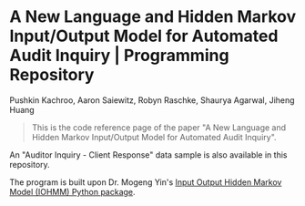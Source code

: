 # A New Language and Hidden Markov Input/Output Model for Automated Audit Inquiry | Programming Repository
Pushkin Kachroo, Aaron Saiewitz, Robyn Raschke, Shaurya Agarwal, Jiheng Huang

>This is the code reference page of the paper "A New Language and Hidden Markov Input/Output Model for Automated Audit Inquiry". 

An "Auditor Inquiry - Client Response" data sample is also available in this repository. 

The program is built upon Dr. Mogeng Yin's [Input Output Hidden Markov Model (IOHMM) Python package](https://github.com/Mogeng/IOHMM).  

